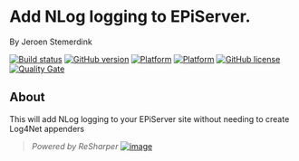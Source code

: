 ﻿# Add NLog logging to EPiServer.

By Jeroen Stemerdink

[![Build status](https://ci.appveyor.com/api/projects/status/etvor9l6ly2fjgxi/branch/master?svg=true)](https://ci.appveyor.com/project/jstemerdink/epi-libraries-logging-nlog/branch/master)
[![GitHub version](https://badge.fury.io/gh/jstemerdink%2FEPi.Libraries.Logging.NLog.svg)](http://badge.fury.io/gh/jstemerdink%2FEPi.Libraries.Logging.NLog)
[![Platform](https://img.shields.io/badge/platform-.NET%204.6.1-blue.svg?style=flat)](https://msdn.microsoft.com/en-us/library/w0x726c2%28v=vs.110%29.aspx)
[![Platform](https://img.shields.io/badge/EPiServer-%2011.0.0-orange.svg?style=flat)](http://world.episerver.com/cms/)
[![GitHub license](https://img.shields.io/badge/license-MIT%20license-blue.svg?style=flat)](license.txt)
[![Quality Gate](https://sonarcloud.io/api/badges/gate?key=jstemerdink:EPi.Libraries.Logging.NLog)](https://sonarcloud.io/dashboard?id=jstemerdink%3AEPi.Libraries.Logging.NLog)

## About
This will add NLog logging to your EPiServer site without needing to create Log4Net appenders


> *Powered by ReSharper*
> [![image](https://i0.wp.com/jstemerdink.files.wordpress.com/2017/08/logo_resharper.png)](http://jetbrains.com)

